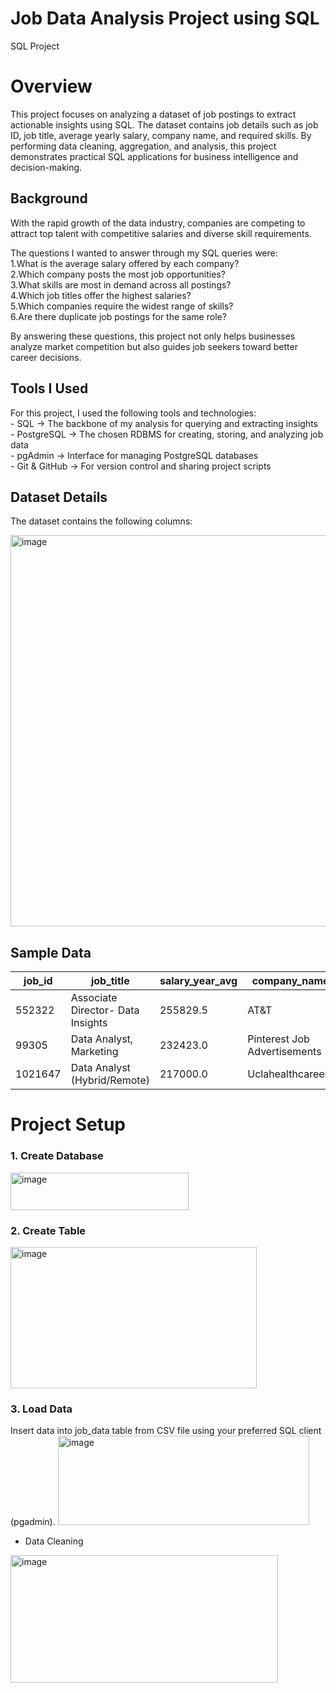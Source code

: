 # Job Data Analysis Project using SQL
SQL Project
# Overview
This project focuses on analyzing a dataset of job postings to extract actionable insights using SQL. The dataset contains job details such as job ID, job title, average yearly salary, company name, and required skills.
By performing data cleaning, aggregation, and analysis, this project demonstrates practical SQL applications for business intelligence and decision-making.

<h2>Background</h2>
With the rapid growth of the data industry, companies are competing to attract top talent with competitive salaries and diverse skill requirements.<br>

The questions I wanted to answer through my SQL queries were:<br>
1.What is the average salary offered by each company? <br>
2.Which company posts the most job opportunities?<br>
3.What skills are most in demand across all postings?<br>
4.Which job titles offer the highest salaries?<br>
5.Which companies require the widest range of skills?<br>
6.Are there duplicate job postings for the same role?<br>

By answering these questions, this project not only helps businesses analyze market competition but also guides job seekers toward better career decisions.
<h2> Tools I Used </h2>
For this project, I used the following tools and technologies:<br>
- SQL → The backbone of my analysis for querying and extracting insights<br>
- PostgreSQL → The chosen RDBMS for creating, storing, and analyzing job data<br>
- pgAdmin → Interface for managing PostgreSQL databases<br>
- Git & GitHub → For version control and sharing project scripts<br>

<H2> Dataset Details </H2>

The dataset contains the following columns:

<img width="738" height="626" alt="image" src="https://github.com/user-attachments/assets/231871ed-afa9-469b-b22d-1e91b0dbbbfc" />

<h2> Sample Data </h2>

| job\_id | job\_title                        | salary\_year\_avg | company\_name                | skills  |
| ------- | --------------------------------- | ----------------- | ---------------------------- | ------- |
| 552322  | Associate Director- Data Insights | 255829.5          | AT\&T                        | sql     |
| 99305   | Data Analyst, Marketing           | 232423.0          | Pinterest Job Advertisements | python  |
| 1021647 | Data Analyst (Hybrid/Remote)      | 217000.0          | Uclahealthcareers            | tableau |


<H1> Project Setup </H1> 
<h3>1. Create Database </h3>

<img width="285" height="60" alt="image" src="https://github.com/user-attachments/assets/f7e61d92-21fb-47c6-9b6a-dfb7b147b362" />

<h3>2. Create Table </h3>
<img width="394" height="226" alt="image" src="https://github.com/user-attachments/assets/1b2157cf-09e1-4f2d-b317-d60a64d7546f" />

<h3>3. Load Data </h3>
Insert data into job_data table from CSV file using your preferred SQL client (pgadmin).

<img width="402" height="143" alt="image" src="https://github.com/user-attachments/assets/c73fde36-8a27-4ab6-9d64-b33d818fde0b" />

* Data Cleaning

<img width="428" height="204" alt="image" src="https://github.com/user-attachments/assets/edd964d0-8da9-4820-8a64-0638d8b3c70e" />



